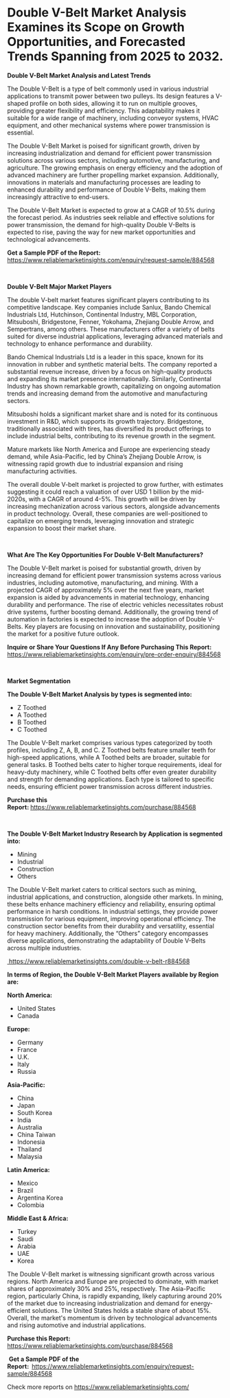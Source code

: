 <p><h1>Double V-Belt Market Analysis Examines its Scope on Growth Opportunities, and Forecasted Trends Spanning from 2025 to 2032.</h1></p><p><strong>Double V-Belt Market Analysis and Latest Trends</strong></p>
<p><p>The Double V-Belt is a type of belt commonly used in various industrial applications to transmit power between two pulleys. Its design features a V-shaped profile on both sides, allowing it to run on multiple grooves, providing greater flexibility and efficiency. This adaptability makes it suitable for a wide range of machinery, including conveyor systems, HVAC equipment, and other mechanical systems where power transmission is essential.</p><p>The Double V-Belt Market is poised for significant growth, driven by increasing industrialization and demand for efficient power transmission solutions across various sectors, including automotive, manufacturing, and agriculture. The growing emphasis on energy efficiency and the adoption of advanced machinery are further propelling market expansion. Additionally, innovations in materials and manufacturing processes are leading to enhanced durability and performance of Double V-Belts, making them increasingly attractive to end-users.</p><p>The Double V-Belt Market is expected to grow at a CAGR of 10.5% during the forecast period. As industries seek reliable and effective solutions for power transmission, the demand for high-quality Double V-Belts is expected to rise, paving the way for new market opportunities and technological advancements.</p></p>
<p><strong>Get a Sample PDF of the Report:&nbsp;</strong> <a href="https://www.reliablemarketinsights.com/enquiry/request-sample/884568?utm_campaign=2012&utm_medium=2&utm_source=Github&utm_content=ia&utm_term=01022025&utm_id=double-v-belt">https://www.reliablemarketinsights.com/enquiry/request-sample/884568</a></p>
<p>&nbsp;</p>
<p><strong>Double V-Belt Major Market Players</strong></p>
<p><p>The double V-belt market features significant players contributing to its competitive landscape. Key companies include Sanlux, Bando Chemical Industrials Ltd, Hutchinson, Continental Industry, MBL Corporation, Mitsuboshi, Bridgestone, Fenner, Yokohama, Zhejiang Double Arrow, and Sempertrans, among others. These manufacturers offer a variety of belts suited for diverse industrial applications, leveraging advanced materials and technology to enhance performance and durability.</p><p>Bando Chemical Industrials Ltd is a leader in this space, known for its innovation in rubber and synthetic material belts. The company reported a substantial revenue increase, driven by a focus on high-quality products and expanding its market presence internationally. Similarly, Continental Industry has shown remarkable growth, capitalizing on ongoing automation trends and increasing demand from the automotive and manufacturing sectors.</p><p>Mitsuboshi holds a significant market share and is noted for its continuous investment in R&D, which supports its growth trajectory. Bridgestone, traditionally associated with tires, has diversified its product offerings to include industrial belts, contributing to its revenue growth in the segment.</p><p>Mature markets like North America and Europe are experiencing steady demand, while Asia-Pacific, led by China’s Zhejiang Double Arrow, is witnessing rapid growth due to industrial expansion and rising manufacturing activities. </p><p>The overall double V-belt market is projected to grow further, with estimates suggesting it could reach a valuation of over USD 1 billion by the mid-2020s, with a CAGR of around 4-5%. This growth will be driven by increasing mechanization across various sectors, alongside advancements in product technology. Overall, these companies are well-positioned to capitalize on emerging trends, leveraging innovation and strategic expansion to boost their market share.</p></p>
<p>&nbsp;</p>
<p><strong>What Are The Key Opportunities For Double V-Belt Manufacturers?</strong></p>
<p><p>The Double V-Belt market is poised for substantial growth, driven by increasing demand for efficient power transmission systems across various industries, including automotive, manufacturing, and mining. With a projected CAGR of approximately 5% over the next five years, market expansion is aided by advancements in material technology, enhancing durability and performance. The rise of electric vehicles necessitates robust drive systems, further boosting demand. Additionally, the growing trend of automation in factories is expected to increase the adoption of Double V-Belts. Key players are focusing on innovation and sustainability, positioning the market for a positive future outlook.</p></p>
<p><strong>Inquire or Share Your Questions If Any Before Purchasing This Report:</strong> <a href="https://www.reliablemarketinsights.com/enquiry/pre-order-enquiry/884568?utm_campaign=2012&utm_medium=2&utm_source=Github&utm_content=ia&utm_term=01022025&utm_id=double-v-belt">https://www.reliablemarketinsights.com/enquiry/pre-order-enquiry/884568</a></p>
<p>&nbsp;</p>
<p><strong>Market Segmentation</strong></p>
<p><strong>The Double V-Belt Market Analysis by types is segmented into:</strong></p>
<p><ul><li>Z Toothed</li><li>A Toothed</li><li>B Toothed</li><li>C Toothed</li></ul></p>
<p><p>The Double V-Belt market comprises various types categorized by tooth profiles, including Z, A, B, and C. Z Toothed belts feature smaller teeth for high-speed applications, while A Toothed belts are broader, suitable for general tasks. B Toothed belts cater to higher torque requirements, ideal for heavy-duty machinery, while C Toothed belts offer even greater durability and strength for demanding applications. Each type is tailored to specific needs, ensuring efficient power transmission across different industries.</p></p>
<p><strong>Purchase this Report:&nbsp;</strong><a href="https://www.reliablemarketinsights.com/purchase/884568?utm_campaign=2012&utm_medium=2&utm_source=Github&utm_content=ia&utm_term=01022025&utm_id=double-v-belt">https://www.reliablemarketinsights.com/purchase/884568</a></p>
<p>&nbsp;</p>
<p><strong>The Double V-Belt Market Industry Research by Application is segmented into:</strong></p>
<p><ul><li>Mining</li><li>Industrial</li><li>Construction</li><li>Others</li></ul></p>
<p><p>The Double V-Belt market caters to critical sectors such as mining, industrial applications, and construction, alongside other markets. In mining, these belts enhance machinery efficiency and reliability, ensuring optimal performance in harsh conditions. In industrial settings, they provide power transmission for various equipment, improving operational efficiency. The construction sector benefits from their durability and versatility, essential for heavy machinery. Additionally, the “Others” category encompasses diverse applications, demonstrating the adaptability of Double V-Belts across multiple industries.</p></p>
<p><a href="https://www.reliablemarketinsights.com/double-v-belt-r884568?utm_campaign=2012&utm_medium=2&utm_source=Github&utm_content=ia&utm_term=01022025&utm_id=double-v-belt">&nbsp;https://www.reliablemarketinsights.com/double-v-belt-r884568</a></p>
<p><strong>In terms of Region, the Double V-Belt Market Players available by Region are:</strong></p>
<p>
    <p> <strong> North America: </strong>
        <ul>
            <li>United States</li>
            <li>Canada</li>
        </ul>
        </p> 
    <p> <strong> Europe: </strong>
        <ul>
            <li>Germany</li>
            <li>France</li>
            <li>U.K.</li>
            <li>Italy</li>
            <li>Russia</li>
        </ul>
        </p> 
    <p> <strong> Asia-Pacific: </strong>
        <ul>
            <li>China</li>
            <li>Japan</li>
            <li>South Korea</li>
            <li>India</li>
            <li>Australia</li>
            <li>China Taiwan</li>
            <li>Indonesia</li>
            <li>Thailand</li>
            <li>Malaysia</li>
        </ul>
        </p> 
    <p> <strong> Latin America: </strong>
        <ul>
            <li>Mexico</li>
            <li>Brazil</li>
            <li>Argentina Korea</li>
            <li>Colombia</li>
        </ul>
        </p> 
    <p> <strong> Middle East & Africa: </strong>
        <ul>
            <li>Turkey</li>
            <li>Saudi</li>
            <li>Arabia</li>
            <li>UAE</li>
            <li>Korea</li>
        </ul>
    </p>
    </p>
<p><p>The Double V-Belt market is witnessing significant growth across various regions. North America and Europe are projected to dominate, with market shares of approximately 30% and 25%, respectively. The Asia-Pacific region, particularly China, is rapidly expanding, likely capturing around 20% of the market due to increasing industrialization and demand for energy-efficient solutions. The United States holds a stable share of about 15%. Overall, the market's momentum is driven by technological advancements and rising automotive and industrial applications.</p></p>
<p><strong>Purchase this Report: </strong><a href="https://www.reliablemarketinsights.com/purchase/884568?utm_campaign=2012&utm_medium=2&utm_source=Github&utm_content=ia&utm_term=01022025&utm_id=double-v-belt">https://www.reliablemarketinsights.com/purchase/884568</a></p>
<p>&nbsp;<strong>Get a Sample PDF of the Report:&nbsp;&nbsp;</strong><a href="https://www.reliablemarketinsights.com/enquiry/request-sample/884568?utm_campaign=2012&utm_medium=2&utm_source=Github&utm_content=ia&utm_term=01022025&utm_id=double-v-belt">https://www.reliablemarketinsights.com/enquiry/request-sample/884568</a></p>
<p><strong></strong></p>
<p>Check more reports on <a href="https://www.reliablemarketinsights.com/?utm_campaign=2012&utm_medium=2&utm_source=Github&utm_content=ia&utm_term=01022025&utm_id=double-v-belt">https://www.reliablemarketinsights.com/</a></p>
